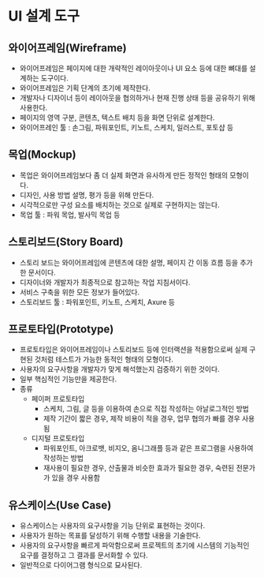 # UI 설계 도구
## 와이어프레임(Wireframe)
* 와이어프레임은 페이지에 대한 개략적인 레이아웃이나 UI 요소 등에 대한 뼈대를 설계하는 도구이다.
* 와이어프레임은 기획 단계의 초기에 제작한다.
* 개발자나 디자이너 등이 레이아웃을 협의하거나 현재 진행 상태 등을 공유하기 위해 사용한다.
* 페이지의 영역 구분, 콘텐츠, 텍스트 배치 등을 화면 단위로 설계한다.
* 와이어프레인 툴 : 손그림, 파워포인트, 키노트, 스케치, 일러스트, 포토샵 등

## 목업(Mockup)
* 목업은 와이어프레임보다 좀 더 실제 화면과 유사하게 만든 정적인 형태의 모형이다.
* 디자인, 사용 방법 설명, 평가 등을 위해 만든다.
* 시각적으로만 구성 요소를 배치하는 것으로 실제로 구현하지는 않는다.
* 목업 툴 : 파워 목업, 발사믹 목업 등

## 스토리보드(Story Board)
* 스토리 보드는 와이어프레임에 콘텐츠에 대한 설명, 페이지 간 이동 흐름 등을 추가한 문서이다.
* 디자이너와 개발자가 최종적으로 참고하는 작업 지침서이다. 
* 서비스 구축을 위한 모든 정보가 들어있다.
* 스토리보드 툴 : 파워포인트, 키노트, 스케치, Axure 등

## 프로토타입(Prototype)
* 프로토타입은 와이어프레임이나 스토리보드 등에 인터랙션을 적용함으로써 실제 구현된 것처럼 테스트가 가능한 동적인 형태의 모형이다.
* 사용자의 요구사항을 개발자가 맞게 해석했는지 검증하기 위한 것이다.
* 일부 핵심적인 기능만을 제공한다.
* 종류
  * 페이퍼 프로토타입
    * 스케치, 그림, 글 등을 이용하여 손으로 직접 작성하는 아날로그적인 방법
    * 제작 기간이 짧은 경우, 제작 비용이 적을 경우, 업무 협의가 빠를 경우 사용됨
  * 디지털 프로토타입
    * 파워포인트, 아크로뱃, 비지오, 옴니그래플 등과 같은 프로그램을 사용하여 작성하는 방법
    * 재사용이 필요한 경우, 산출물과 비슷한 효과가 필요한 경우, 숙련된 전문가가 있을 경우 사용함

## 유스케이스(Use Case)
* 유스케이스는 사용자의 요구사항을 기능 단위로 표현하는 것이다.
* 사용자가 원하는 목표를 달성하기 위해 수행할 내용을 기술한다.
* 사용자의 요구사항을 빠르게 파악함으로써 프로젝트의 초기에 시스템의 기능적인 요구를 결정하고 그 결과를 문서화할 수 있다.
* 일반적으로 다이어그램 형식으로 묘사된다.
